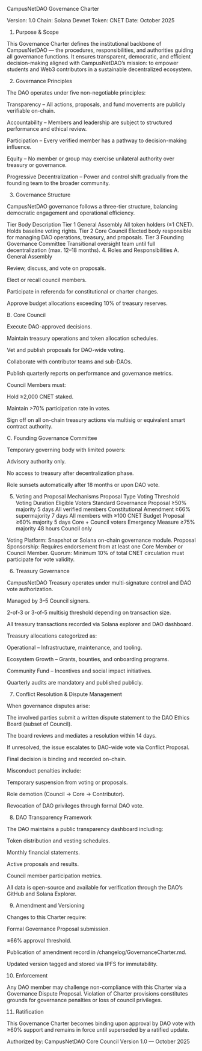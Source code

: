 CampusNetDAO Governance Charter

Version: 1.0
Chain: Solana Devnet
Token: CNET
Date: October 2025

1. Purpose & Scope

This Governance Charter defines the institutional backbone of CampusNetDAO — the procedures, responsibilities, and authorities guiding all governance functions.
It ensures transparent, democratic, and efficient decision-making aligned with CampusNetDAO’s mission: to empower students and Web3 contributors in a sustainable decentralized ecosystem.

2. Governance Principles

The DAO operates under five non-negotiable principles:

Transparency – All actions, proposals, and fund movements are publicly verifiable on-chain.

Accountability – Members and leadership are subject to structured performance and ethical review.

Participation – Every verified member has a pathway to decision-making influence.

Equity – No member or group may exercise unilateral authority over treasury or governance.

Progressive Decentralization – Power and control shift gradually from the founding team to the broader community.

3. Governance Structure

CampusNetDAO governance follows a three-tier structure, balancing democratic engagement and operational efficiency.

Tier	Body	Description
Tier 1	General Assembly	All token holders (≥1 CNET). Holds baseline voting rights.
Tier 2	Core Council	Elected body responsible for managing DAO operations, treasury, and proposals.
Tier 3	Founding Governance Committee	Transitional oversight team until full decentralization (max. 12–18 months).
4. Roles and Responsibilities
A. General Assembly

Review, discuss, and vote on proposals.

Elect or recall council members.

Participate in referenda for constitutional or charter changes.

Approve budget allocations exceeding 10% of treasury reserves.

B. Core Council

Execute DAO-approved decisions.

Maintain treasury operations and token allocation schedules.

Vet and publish proposals for DAO-wide voting.

Collaborate with contributor teams and sub-DAOs.

Publish quarterly reports on performance and governance metrics.

Council Members must:

Hold ≥2,000 CNET staked.

Maintain >70% participation rate in votes.

Sign off on all on-chain treasury actions via multisig or equivalent smart contract authority.

C. Founding Governance Committee

Temporary governing body with limited powers:

Advisory authority only.

No access to treasury after decentralization phase.

Role sunsets automatically after 18 months or upon DAO vote.

5. Voting and Proposal Mechanisms
Proposal Type	Voting Threshold	Voting Duration	Eligible Voters
Standard Governance Proposal	≥50% majority	5 days	All verified members
Constitutional Amendment	≥66% supermajority	7 days	All members with ≥100 CNET
Budget Proposal	≥60% majority	5 days	Core + Council voters
Emergency Measure	≥75% majority	48 hours	Council only

Voting Platform: Snapshot or Solana on-chain governance module.
Proposal Sponsorship: Requires endorsement from at least one Core Member or Council Member.
Quorum: Minimum 10% of total CNET circulation must participate for vote validity.

6. Treasury Governance

CampusNetDAO Treasury operates under multi-signature control and DAO vote authorization.

Managed by 3–5 Council signers.

2-of-3 or 3-of-5 multisig threshold depending on transaction size.

All treasury transactions recorded via Solana explorer and DAO dashboard.

Treasury allocations categorized as:

Operational – Infrastructure, maintenance, and tooling.

Ecosystem Growth – Grants, bounties, and onboarding programs.

Community Fund – Incentives and social impact initiatives.

Quarterly audits are mandatory and published publicly.

7. Conflict Resolution & Dispute Management

When governance disputes arise:

The involved parties submit a written dispute statement to the DAO Ethics Board (subset of Council).

The board reviews and mediates a resolution within 14 days.

If unresolved, the issue escalates to DAO-wide vote via Conflict Proposal.

Final decision is binding and recorded on-chain.

Misconduct penalties include:

Temporary suspension from voting or proposals.

Role demotion (Council → Core → Contributor).

Revocation of DAO privileges through formal DAO vote.

8. DAO Transparency Framework

The DAO maintains a public transparency dashboard including:

Token distribution and vesting schedules.

Monthly financial statements.

Active proposals and results.

Council member participation metrics.

All data is open-source and available for verification through the DAO’s GitHub and Solana Explorer.

9. Amendment and Versioning

Changes to this Charter require:

Formal Governance Proposal submission.

≥66% approval threshold.

Publication of amendment record in /changelog/GovernanceCharter.md.

Updated version tagged and stored via IPFS for immutability.

10. Enforcement

Any DAO member may challenge non-compliance with this Charter via a Governance Dispute Proposal.
Violation of Charter provisions constitutes grounds for governance penalties or loss of council privileges.

11. Ratification

This Governance Charter becomes binding upon approval by DAO vote with ≥60% support and remains in force until superseded by a ratified update.

Authorized by:
CampusNetDAO Core Council
Version 1.0 — October 2025
